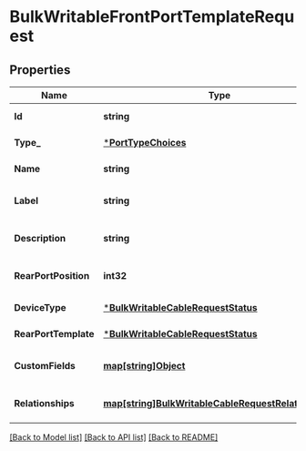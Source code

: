# BulkWritableFrontPortTemplateRequest

## Properties
Name | Type | Description | Notes
------------ | ------------- | ------------- | -------------
**Id** | **string** |  | [default to null]
**Type_** | [***PortTypeChoices**](PortTypeChoices.md) |  | [default to null]
**Name** | **string** |  | [default to null]
**Label** | **string** | Physical label | [optional] [default to null]
**Description** | **string** |  | [optional] [default to null]
**RearPortPosition** | **int32** |  | [optional] [default to 1]
**DeviceType** | [***BulkWritableCableRequestStatus**](BulkWritableCableRequest_status.md) |  | [default to null]
**RearPortTemplate** | [***BulkWritableCableRequestStatus**](BulkWritableCableRequest_status.md) |  | [default to null]
**CustomFields** | [**map[string]Object**](.md) |  | [optional] [default to null]
**Relationships** | [**map[string]BulkWritableCableRequestRelationships**](BulkWritableCableRequest_relationships.md) |  | [optional] [default to null]

[[Back to Model list]](../README.md#documentation-for-models) [[Back to API list]](../README.md#documentation-for-api-endpoints) [[Back to README]](../README.md)


